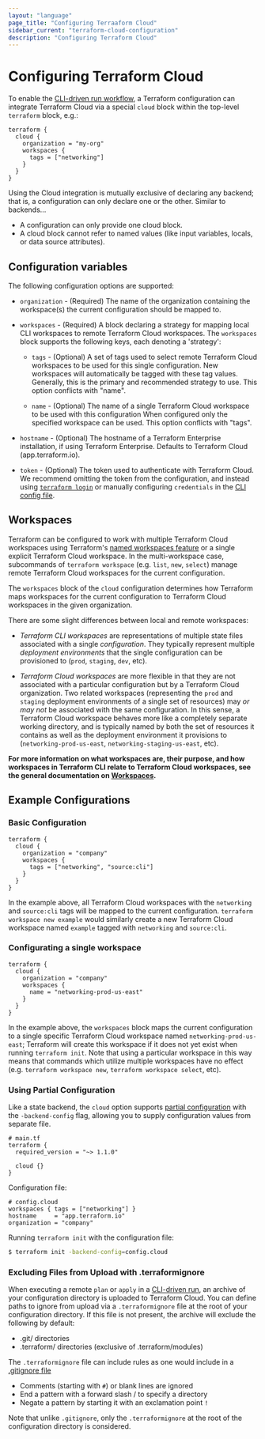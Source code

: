 ```yaml
---
layout: "language"
page_title: "Configuring Terraaform Cloud"
sidebar_current: "terraform-cloud-configuration"
description: "Configuring Terraform Cloud"
---
```


# Configuring Terraform Cloud

To enable the [CLI-driven run workflow](https://www.terraform.io/docs/cloud/run/cli.html), a
Terraform configuration can integrate Terraform Cloud via a special `cloud` block within the
top-level `terraform` block, e.g.:

```
terraform {
  cloud {
    organization = "my-org"
    workspaces {
      tags = ["networking"]
    }
  }
}
```

Using the Cloud integration is mutually exclusive of declaring any backend; that is, a configuration
can only declare one or the other. Similar to backends...

- A configuration can only provide one cloud block.
- A cloud block cannot refer to named values (like input variables, locals, or data source attributes).

## Configuration variables

The following configuration options are supported:

* `organization` - (Required) The name of the organization containing the
  workspace(s) the current configuration should be mapped to.

* `workspaces` - (Required) A block declaring a strategy for mapping local CLI workspaces to remote
  Terraform Cloud workspaces.
  The `workspaces` block supports the following keys, each denoting a 'strategy':

  * `tags` - (Optional) A set of tags used to select remote Terraform Cloud workspaces to be used for this single
configuration.  New workspaces will automatically be tagged with these tag values.  Generally, this
is the primary and recommended strategy to use.  This option conflicts with "name".

  * `name` - (Optional) The name of a single Terraform Cloud workspace to be used with this configuration When configured
only the specified workspace can be used. This option conflicts with "tags".

* `hostname` - (Optional) The hostname of a Terraform Enterprise installation, if using Terraform
  Enterprise. Defaults to Terraform Cloud (app.terraform.io).

* `token` - (Optional) The token used to authenticate with Terraform Cloud.
  We recommend omitting the token from the configuration, and instead using
  [`terraform login`](/docs/cli/commands/login.html) or manually configuring
  `credentials` in the
  [CLI config file](/docs/cli/config/config-file.html#credentials).

## Workspaces

Terraform can be configured to work with multiple Terraform Cloud workspaces using Terraform's [named workspaces feature](/docs/cli/workspaces/index.html) or a single explicit Terraform Cloud workspace. In the multi-workspace case, subcommands of `terraform workspace` (e.g. `list`, `new`, `select`) manage remote Terraform Cloud workspaces for the current configuration.

The `workspaces` block of the `cloud` configuration determines how Terraform maps workspaces for the
current configuration to Terraform Cloud workspaces in the given organization.

There are some slight differences between local and remote workspaces:

* _Terraform CLI workspaces_ are representations of multiple state files associated with a single
_configuration_. They typically represent multiple _deployment environments_ that the single
configuration can be provisioned to (`prod`, `staging`, `dev`, etc).

* _Terraform Cloud workspaces_ are more flexible in that they are not associated with a particular
configuration but by a Terraform Cloud organization. Two related workspaces (representing the `prod`
and `staging` deployment environments of a single set of resources) may _or may not_ be associated
with the same configuration. In this sense, a Terraform Cloud workspace behaves more like a
completely separate working directory, and is typically named by both the set of resources it
contains as well as the deployment environment it provisions to (`networking-prod-us-east`,
`networking-staging-us-east`, etc).

**For more information on what workspaces are, their purpose, and how workspaces in Terraform CLI relate to Terraform Cloud workspaces, see the general documentation on [Workspaces](/docs/language/workspaces.html).**

## Example Configurations

### Basic Configuration

```hcl
terraform {
  cloud {
    organization = "company"
    workspaces {
      tags = ["networking", "source:cli"]
    }
  }
}
```

In the example above, all Terraform Cloud workspaces with the `networking` and `source:cli` tags
will be mapped to the current configuration. `terraform workspace new example` would similarly
create a new Terraform Cloud workspace named `example` tagged with `networking` and `source:cli`.

### Configurating a single workspace

```hcl
terraform {
  cloud {
    organization = "company"
    workspaces {
      name = "networking-prod-us-east"
    }
  }
}
```

In the example above, the `workspaces` block maps the current configuration to a single specific
Terraform Cloud workspace named `networking-prod-us-east`; Terraform will create this workspace if
it does not yet exist when running `terraform init`. Note that using a particular workspace in this
way means that commands which utilize multiple workspaces have no effect (e.g. `terraform workspace
new`, `terraform workspace select`, etc).

### Using Partial Configuration

Like a state backend, the `cloud` option supports [partial
configuration](/docs/language/settings/backends/configuration.html#partial-configuration) with the
`-backend-config` flag, allowing you to supply configuration values from separate file.

```hcl
# main.tf
terraform {
  required_version = "~> 1.1.0"

  cloud {}
}
```

Configuration file:

```hcl
# config.cloud
workspaces { tags = ["networking"] }
hostname     = "app.terraform.io"
organization = "company"
```

Running `terraform init` with the configuration file:

```sh
$ terraform init -backend-config=config.cloud
```

### Excluding Files from Upload with .terraformignore

When executing a remote `plan` or `apply` in a [CLI-driven run](/docs/cloud/run/cli.html),
an archive of your configuration directory is uploaded to Terraform Cloud. You can define
paths to ignore from upload via a `.terraformignore` file at the root of your configuration directory. If this file is not present, the archive will exclude the following by default:

* .git/ directories
* .terraform/ directories (exclusive of .terraform/modules)

The `.terraformignore` file can include rules as one would include in a
[.gitignore file](https://git-scm.com/book/en/v2/Git-Basics-Recording-Changes-to-the-Repository#_ignoring)


* Comments (starting with `#`) or blank lines are ignored
* End a pattern with a forward slash / to specify a directory
* Negate a pattern by starting it with an exclamation point `!`

Note that unlike `.gitignore`, only the `.terraformignore` at the root of the configuration
directory is considered.
